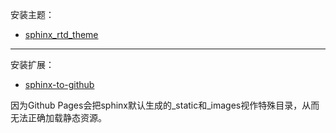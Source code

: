 安装主题：

- [sphinx_rtd_theme](https://github.com/snide/sphinx_rtd_theme)

------

安装扩展：

- [sphinx-to-github](https://github.com/youngsterxyf/sphinx-to-github)

因为Github
Pages会把sphinx默认生成的_static和_images视作特殊目录，从而无法正确加载静态资源。
